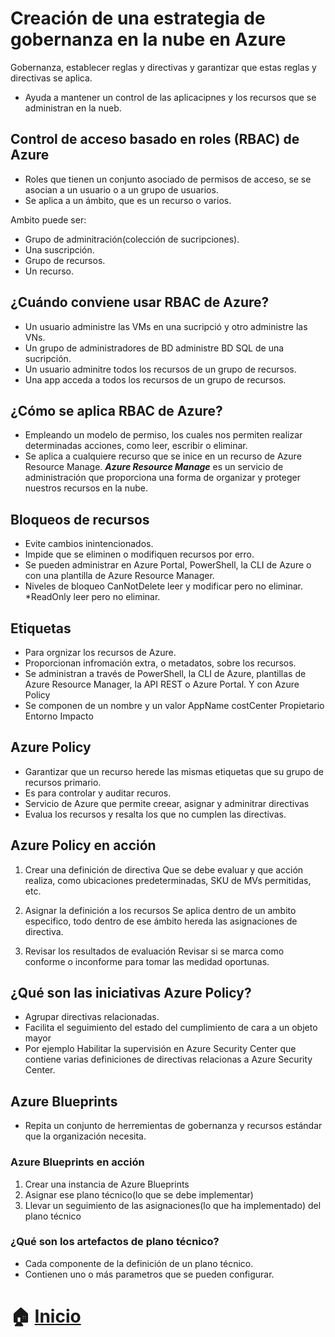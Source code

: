 # Creación de una estrategia de gobernanza en la nube en Azure

Gobernanza, establecer reglas y directivas y garantizar que estas reglas y directivas se
aplica.
* Ayuda a mantener un control de las aplicacipnes y los recursos que se administran 
en la nueb.

## Control de acceso basado en roles (RBAC) de Azure
* Roles que tienen un conjunto asociado de permisos de acceso, se se asocian a  un usuario 
o a un grupo de usuarios.
* Se aplica a un ámbito,  que es un recurso o varios. 

Ambito puede ser:
- Grupo de adminitración(colección de sucripciones).
- Una suscripción.
- Grupo de recursos.
- Un recurso.

## ¿Cuándo conviene usar RBAC de Azure?
* Un usuario administre las VMs en una sucripció y otro administre las VNs.
* Un grupo de administradores de BD administre BD SQL de una sucripción.
* Un usuario adminitre todos los recursos de un grupo de recursos.
* Una app acceda a todos los recursos de un grupo de recursos.


## ¿Cómo se aplica RBAC de Azure?
* Empleando un modelo de permiso, los cuales nos permiten realizar determinadas acciones,
como leer, escribir o eliminar.
* Se aplica a cualquiere recurso que se inice en un recurso de Azure Resource Manage.
***Azure Resource Manage*** es un servicio de administración  que proporciona 
una forma de organizar y proteger nuestros recursos en la nube.

## Bloqueos de recursos 
* Evite cambios inintencionados.
* Impide que se eliminen o modifiquen recursos por erro.
* Se pueden administrar en Azure Portal, PowerShell, la CLI de Azure o 
con una plantilla de Azure Resource Manager.
* Niveles de bloqueo 
	CanNotDelete leer y modificar pero no eliminar. 
	*ReadOnly leer pero no eliminar.
## Etiquetas
* Para orgnizar los recursos de Azure.
* Proporcionan infromación extra, o metadatos, sobre los recursos.
* Se administran a través de PowerShell, la CLI de Azure,
 plantillas de Azure Resource Manager, la API REST o Azure Portal. Y con Azure Policy
* Se componen de un nombre y un valor
	AppName
	costCenter
	Propietario
	Entorno
	Impacto
## Azure Policy 
*  Garantizar que un recurso herede las mismas etiquetas que su grupo de recursos primario. 
*  Es para controlar y auditar recuros.
*  Servicio de Azure que permite creear, asignar y adminitrar directivas 
* Evalua los recursos y resalta los que no cumplen las directivas.


## Azure Policy en acción

1. Crear una definición de directiva
Que se debe evaluar y que acción realiza, como ubicaciones predeterminadas, SKU de MVs 
permitidas, etc.

2. Asignar la definición a los recursos
Se aplica dentro de un ambito especifico, todo dentro de ese ámbito  hereda las
asignaciones  de directiva.

3. Revisar los resultados de evaluación
Revisar si se marca como conforme o inconforme para tomar las medidad oportunas.

## ¿Qué son las iniciativas Azure Policy?
* Agrupar directivas relacionadas.
* Facilita el seguimiento del estado del cumplimiento de cara a un objeto mayor
* Por ejemplo Habilitar la supervisión en Azure Security Center que contiene
varias definiciones de directivas relacionas a Azure Security Center.

##  Azure Blueprints
* Repita un conjunto de herremientas de gobernanza y recursos estándar que la
organización necesita.

### Azure Blueprints en acción
1. Crear una instancia de Azure Blueprints
2. Asignar ese plano técnico(lo que se debe implementar) 
3. Llevar un seguimiento de las asignaciones(lo que ha implementado) del plano técnico

### ¿Qué son los artefactos de plano técnico?
* Cada componente de la definición de un plano técnico.
* Contienen uno o más parametros  que se pueden configurar.

# :house: [Inicio](https://github.com/JazminQuino/SummerCloud-Grupo-2)
